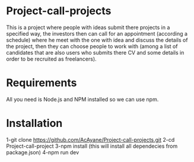 # Project-call-projects

This is a project where people with ideas submit there projects in a specified way, the investors then can call for an appointment (according a schedule) where he meet with the one with idea and discuss the details of the project, then they can choose people to work with (among a list of candidates that are also users who submits there CV and some details in order to be recruited as freelancers).

# Requirements

All you need is Node.js and NPM installed so we can use npm.

# Installation

1-git clone https://github.com/AcAyane/Project-call-projects.git
2-cd Project-call-project
3-npm install (this will install all dependecies from package.json)
4-npm run dev

